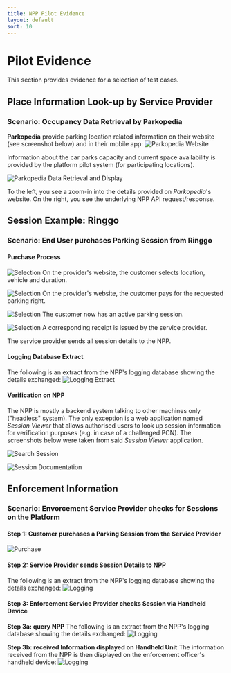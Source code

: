 ```yaml
---
title: NPP Pilot Evidence
layout: default
sort: 10
---
```

# Pilot Evidence
This section provides evidence for a selection of test cases.

## Place Information Look-up by Service Provider
### Scenario: Occupancy Data Retrieval by Parkopedia
**Parkopedia** provide parking location related information on their website (see screenshot below) and in their mobile app:
![Parkopedia Website](assets/images/evidence/parkopedia1.png)

Information about the car parks capacity and current space availability is provided by the platform pilot system (for participating locations).

![Parkopedia Data Retrieval and Display](assets/images/evidence/parkopedia2.png)

To the left, you see a zoom-in into the details provided on _Parkopedia_'s website.
On the right, you see the underlying NPP API request/response.

## Session Example: Ringgo
### Scenario: End User purchases Parking Session from Ringgo
#### Purchase Process
![Selection](assets/images/evidence/ringgo1.png)
On the provider's website, the customer selects location, vehicle and duration.


![Selection](assets/images/evidence/ringgo2.png)
On the provider's website, the customer pays for the requested parking right.


![Selection](assets/images/evidence/ringgo3.png)
The customer now has an active parking session.



![Selection](assets/images/evidence/ringgo4.png)
A corresponding receipt is issued by the service provider.

The service provider sends all session details to the NPP.

#### Logging Database Extract
The following is an extract from the NPP's logging database showing the details exchanged:
![Logging Extract](assets/images/evidence/logging1.png)

#### Verification on NPP
The NPP is mostly a backend system talking to other machines only ("headless" system). The only exception is a web application named _Session Viewer_ that allows authorised users to look up session information for verification purposes (e.g. in case of a challenged PCN). The screenshots below were taken from said _Session Viewer_ application.

![Search Session](assets/images/evidence/session_search1.png)

![Session Documentation](assets/images/evidence/session_search2.png)

## Enforcement Information
### Scenario: Envorcement Service Provider checks for Sessions on the Platform
#### Step 1: Customer purchases a Parking Session from the Service Provider
![Purchase](assets/images/evidence/apcoa_connect1.png)

#### Step 2: Service Provider sends Session Details to NPP
The following is an extract from the NPP's logging database showing the details exchanged:
![Logging](assets/images/evidence/apcoa_connect2.png)

#### Step 3: Enforcement Service Provider checks Session via Handheld Device
**Step 3a: query NPP**
The following is an extract from the NPP's logging database showing the details exchanged:
![Logging](assets/images/evidence/apcoa_connect3.png)

**Step 3b: received Information displayed on Handheld Unit**
The information received from the NPP is then displayed on the enforcement officer's handheld device:
![Logging](assets/images/evidence/apcoa_connect3.png)

